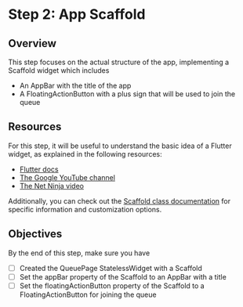 # Step 2: App Scaffold

## Overview

This step focuses on the actual structure of the app, implementing a Scaffold widget which includes
- An AppBar with the title of the app
- A FloatingActionButton with a plus sign that will be used to join the queue

## Resources

For this step, it will be useful to understand the basic idea of a Flutter widget, as explained in the following resources:
- [Flutter docs](https://docs.flutter.dev/development/ui/widgets-intro)
- [The Google YouTube channel](https://youtu.be/W1pNjxmNHNQ)
- [The Net Ninja video](https://youtu.be/C5lpPjoivaw)

Additionally, you can check out the [Scaffold class documentation](https://api.flutter.dev/flutter/material/Scaffold-class.html) for specific information and customization options.

## Objectives
By the end of this step, make sure you have
- [ ] Created the QueuePage StatelessWidget with a Scaffold
- [ ] Set the appBar property of the Scaffold to an AppBar with a title
- [ ] Set the floatingActionButton property of the Scaffold to a FloatingActionButton for joining the queue
